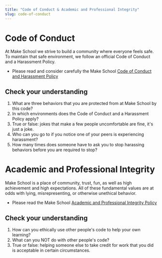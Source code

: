 ```yaml
---
title: "Code of Conduct & Academic and Professional Integrity"
slug: code-of-conduct
---
```



# Code of Conduct
At Make School we strive to build a community where everyone feels safe. To maintain that safe environment, we follow an official Code of Conduct and a Harassment Policy.

* Please read and consider carefully the Make School [Code of Conduct and Harassment Policy](https://github.com/MakeSchool/Code-of-Conduct-Diversity-and-Inclusion#diversity-and-inclusion-statement)

## Check your understanding
1. What are three behaviors that you are protected from at Make School by this code?
2. In which environments does the Code of Conduct and a Harassment Policy apply?
3. True or false: jokes that make a few people uncomfortable are fine, it's just a joke.
4. Who can you go to if you notice one of your peers is experiencing harassment?
5. How many times does someone have to ask you to stop harassing behaviors before you are required to stop?

# Academic and Professional Integrity

Make School is a place of community, trust, fun, as well as high achievement and high expectations. All of these fundamental values are at odds with lying, misrepresenting, or otherwise unethical behavior.

* Please read the Make School [Academic and Professional Integrity Policy](https://docs.google.com/document/d/1stpigaUE3mdG2l986wOwUlX_-Jl3yZDYC5P0tILV-U4/edit)

## Check your understanding
1. How can you ethically use other people's code to help your own learning?
2. What can you NOT do with other people's code?
3. True or false: helping someone else to take credit for work that you did is acceptable in certain circumstances.
